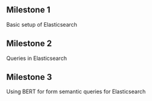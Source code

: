 ## Milestone 1

Basic setup of Elasticsearch

## Milestone 2

Queries in Elasticsearch

## Milestone 3

Using BERT for form semantic queries for Elasticsearch
